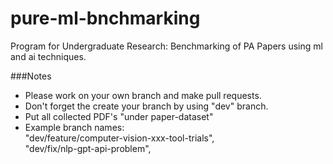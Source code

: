 # pure-ml-bnchmarking

Program for Undergraduate Research: Benchmarking of PA Papers using ml and ai techniques.

###Notes

-   Please work on your own branch and make pull requests.
-   Don't forget the create your branch by using "dev" branch.
-   Put all collected PDF's "under paper-dataset"
-   Example branch names:<br>
    "dev/feature/computer-vision-xxx-tool-trials",<br>
    "dev/fix/nlp-gpt-api-problem",<br>
